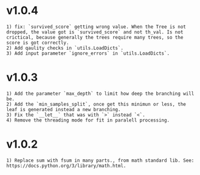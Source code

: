 # v1.0.4

    1) fix: `survived_score` getting wrong value. When the Tree is not dropped, the value got is `survived_score` and not th_val. Is not crictical, because generally the trees require many trees, so the score is got correctly.
    2) Add qaulity checks in `utils.LoadDicts`.
    3) Add input parameter `ignore_errors` in `utils.LoadDicts`.

# v1.0.3

    1) Add the parameter `max_depth` to limit how deep the branching will be.
    2) Add the `min_samples_split`, once get this minimun or less, the leaf is generated instead a new branching.
    3) Fix the `__let__` that was with `>` instead `<`.
    4) Remove the threading mode for fit in paralell processing.

# v1.0.2

    1) Replace sum with fsum in many parts., from math standard lib. See: https://docs.python.org/3/library/math.html. 
